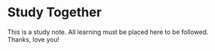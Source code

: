 # Study Together 
This is a study note. All learning must be placed here to be followed.  
Thanks, love you!